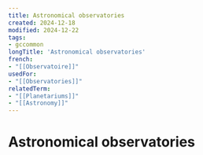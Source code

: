 ```yaml
---
title: Astronomical observatories
created: 2024-12-18
modified: 2024-12-22
tags:
- gccommon
longTitle: 'Astronomical observatories'
french:
- "[[Observatoire]]"
usedFor:
- "[[Observatories]]"
relatedTerm:
- "[[Planetariums]]"
- "[[Astronomy]]"
---
```

# Astronomical observatories
